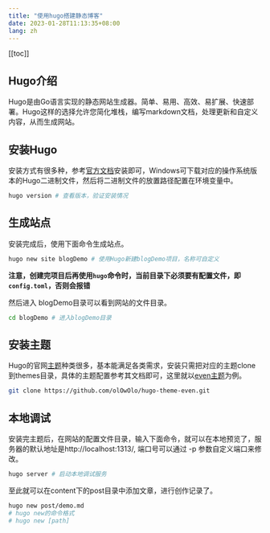 ```yaml
---
title: "使用hugo搭建静态博客"
date: 2023-01-28T11:13:35+08:00
lang: zh
---
```

[[toc]]

## Hugo介绍

Hugo是由Go语言实现的静态网站生成器。简单、易用、高效、易扩展、快速部署。Hugo这样的选择允许您简化堆栈，编写markdown文档，处理更新和自定义内容，从而生成网站。

## 安装Hugo

安装方式有很多种，参考[官方文档](https://www.gohugo.org/doc/overview/installing/)安装即可，Windows可下载对应的操作系统版本的Hugo二进制文件，然后将二进制文件的放置路径配置在环境变量中。

```bash
hugo version # 查看版本，验证安装情况
```

## 生成站点

安装完成后，使用下面命令生成站点。

```bash
hugo new site blogDemo # 使用Hugo新建blogDemo项目，名称可自定义
```

**注意，创建完项目后再使用`hugo`命令时，当前目录下必须要有配置文件，即`config.toml`，否则会报错**



然后进入 blogDemo目录可以看到网站的文件目录。

```bash
cd blogDemo # 进入blogDemo目录
```

## 安装主题

Hugo的官网[主题](https://themes.gohugo.io/)种类很多，基本能满足各类需求，安装只需把对应的主题clone到themes目录，具体的主题配置参考其文档即可，这里就以[even主题](https://github.com/olOwOlo/hugo-theme-even)为例。

```bash
git clone https://github.com/olOwOlo/hugo-theme-even.git
```

## 本地调试

安装完主题后，在网站的配置文件目录，输入下面命令，就可以在本地预览了，服务器的默认地址是http://localhost:1313/, 端口号可以通过 -p 参数自定义端口来修改。

```bash
hugo server # 启动本地调试服务
```

至此就可以在content下的post目录中添加文章，进行创作记录了。

```bash
hugo new post/demo.md
# hugo new的命令格式
# hugo new [path]
```

